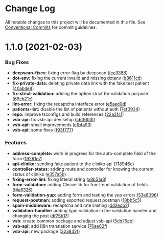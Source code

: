 # Change Log

All notable changes to this project will be documented in this file.
See [Conventional Commits](https://conventionalcommits.org) for commit guidelines.

# 1.1.0 (2021-02-03)

### Bug Fixes

- **deepscan-fixes:** fixing error flag by deepscan ([fee3386](https://github.com/newrade/newrade-core/tree/master/packages/vsb-api/commit/fee3386d881f78036447523e48f7455ace636645))
- **dot-env:** fixing the current invalid and missing dotenv ([b8611cd](https://github.com/newrade/newrade-core/tree/master/packages/vsb-api/commit/b8611cd69d33320b4a9ab8784f8bf5fada7484de))
- **fix-private-data:** deleting private data link with the fake test patient ([40abde8](https://github.com/newrade/newrade-core/tree/master/packages/vsb-api/commit/40abde8a4d61d4fb5f2fcd73438e25e2ab61a199))
- **fix-strict-validation:** adding the option strict for validation purpose ([69cb21c](https://github.com/newrade/newrade-core/tree/master/packages/vsb-api/commit/69cb21ccc9b11f62222027b8a37fd0ce776eb279))
- **lint-error:** fixing the recaptcha interface error ([e5aed0d](https://github.com/newrade/newrade-core/tree/master/packages/vsb-api/commit/e5aed0da52bda7d9e22eb8dfbb4f80658f2797bd))
- **patients-list:** disable the list of patients without auth ([7ef3934](https://github.com/newrade/newrade-core/tree/master/packages/vsb-api/commit/7ef3934dc49ea5d57d447494750d30ed8178de28))
- **repo:** improve tsconfigs and build references ([22a31c1](https://github.com/newrade/newrade-core/tree/master/packages/vsb-api/commit/22a31c17608f6d6fda5ccd193588fd9194c68502))
- **vsb-api:** fix vsb-api dev setup ([c63603f](https://github.com/newrade/newrade-core/tree/master/packages/vsb-api/commit/c63603feac60d03d57ef1dd44396527e98a15ae8))
- **vsb-api:** small improvements ([efbfa93](https://github.com/newrade/newrade-core/tree/master/packages/vsb-api/commit/efbfa93b83aa458fab40a9691ba5e37803234f52))
- **vsb-api:** some fixes ([f93f777](https://github.com/newrade/newrade-core/tree/master/packages/vsb-api/commit/f93f777e5c2e32507777d93936074898fdfab6a8))

### Features

- **address-complete:** work in progress for the auto-complete field of the form ([19261e7](https://github.com/newrade/newrade-core/tree/master/packages/vsb-api/commit/19261e7ac3b957807fc8ee70c677fd26fa254a9d))
- **api-cliniko:** sending fake patient to the cliniko api ([718946c](https://github.com/newrade/newrade-core/tree/master/packages/vsb-api/commit/718946cb9497b7ca507b43c3ce01922daf607a97))
- **controller-status:** adding route and controller for knowing the current status of cliniko ([e357a5b](https://github.com/newrade/newrade-core/tree/master/packages/vsb-api/commit/e357a5b5c3865d664184bb659370f7b4fdc2c9a2))
- **fixing-error-lint:** fixing litteral string ([a8b51a8](https://github.com/newrade/newrade-core/tree/master/packages/vsb-api/commit/a8b51a8ce8e5c40efd6a57a05c10f1845c4f648c))
- **form-validation:** adding Cleave lib for front-end validation of fields ([f4a6326](https://github.com/newrade/newrade-core/tree/master/packages/vsb-api/commit/f4a63263d832bb14f480b20d82e57cde93d31428))
- **form-validation-yup:** adding form and testing the yup errors ([53e8096](https://github.com/newrade/newrade-core/tree/master/packages/vsb-api/commit/53e809643d48cce51bacd6abc097e5cf91429745))
- **request-postman:** adding exported request postman ([18bb5c5](https://github.com/newrade/newrade-core/tree/master/packages/vsb-api/commit/18bb5c5b3d50672b59cd29d2262a1cfe2ba43d0d))
- **spam-middleware:** recaptcha and rate limiting ([dd2edb2](https://github.com/newrade/newrade-core/tree/master/packages/vsb-api/commit/dd2edb24a527435dc45546c6753ebaa9c3464252))
- **validation-handler:** adding type validation in the validation handler and changing the post ([df75b17](https://github.com/newrade/newrade-core/tree/master/packages/vsb-api/commit/df75b1756b991dbb6b47cb9b47d186779ed811c7))
- **vsb:** create common package and adjust vsb-api ([5db75ab](https://github.com/newrade/newrade-core/tree/master/packages/vsb-api/commit/5db75ab09fc2dd4e3cd6f52b4cc2bc56398863b8))
- **vsb-api:** add i18n translation service ([76ae02f](https://github.com/newrade/newrade-core/tree/master/packages/vsb-api/commit/76ae02fa4bc15c744b5d2629267bda27b66d9403))
- **vsb-api:** new package ([323842f](https://github.com/newrade/newrade-core/tree/master/packages/vsb-api/commit/323842f2a905ea89b3f03a423c09c2e49125aeec))
